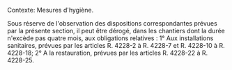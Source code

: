 Contexte: Mesures d'hygiène.

Sous réserve de l'observation des dispositions correspondantes prévues par la présente section, il peut être dérogé, dans les chantiers dont la durée n'excède pas quatre mois, aux obligations relatives : 1° Aux installations sanitaires, prévues par les articles R. 4228-2 à R. 4228-7 et R. 4228-10 à R. 4228-18; 2° A la restauration, prévues par les articles R. 4228-22 à R. 4228-25.